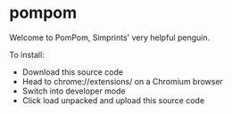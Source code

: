 # pompom
Welcome to PomPom, Simprints' very helpful penguin.

To install:

* Download this source code
* Head to chrome://extensions/ on a Chromium browser
* Switch into developer mode
* Click load unpacked and upload this source code
